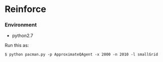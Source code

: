 # Reinforce
### Environment
* python2.7

Run this as:

`$ python pacman.py -p ApproximateQAgent -x 2000 -n 2010 -l smallGrid`
